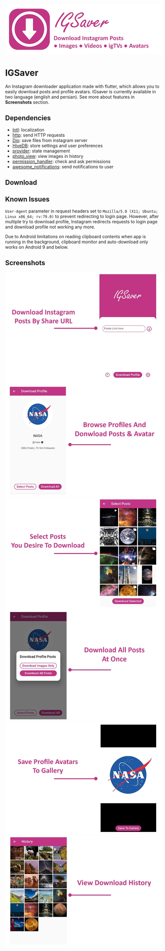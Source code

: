 ![banner](/screenshots/banner.jpg)
# IGSaver

An Instagram downloader application made with flutter, which allows you to easily download posts and profile avatars. IGsaver is currently available in two language (english and persian). See more about features in **Screenshots** section.


## Dependencies
- [Intl](https://pub.dev/packages/intl): localization
- [http](https://pub.dev/packages/http): send HTTP requests
- [Dio](https://pub.dev/packages/dio): save files from instagram server
- [HiveDB](https://pub.dev/packages/hive): store settings and user preferences
- [provider](https://pub.dev/packages/provider): state management
- [photo_view](https://pub.dev/packages/photo_view): view images in history
- [permission_handler](https://pub.dev/packages/permission_handler): check and ask permissions
- [awesome_notifications](https://pub.dev/packages/awesome_notifications): send notifications to user

## Download

## Known Issues
`User-Agent` parameter in request headers set to `Mozilla/5.0 (X11; Ubuntu; Linux x86_64; rv:79.0)` to prevent redirecting to login page.
However, after multiple try to download profile, Instagram redirects requests to login page and download profile not working any more.

Due to Android limitations on reading clipboard contents when app is running in the background, clipboard monitor and auto-download only works on Android 9 and below.

## Screenshots
![screenshot 1](/screenshots/p1.jpg)
![screenshot 2](/screenshots/p2.jpg)
![screenshot 3](/screenshots/p3.jpg)
![screenshot 4](/screenshots/p4.jpg)
![screenshot 5](/screenshots/p5.jpg)
![screenshot 6](/screenshots/p6.jpg)